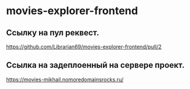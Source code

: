 # movies-explorer-frontend

## Ссылку на пул реквест.
https://github.com/Librarian69/movies-explorer-frontend/pull/2

## Ссылка на задеплоенный на сервере проект.

https://movies-mikhail.nomoredomainsrocks.ru/
